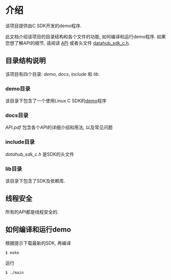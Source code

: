 # 介绍

该项目提供由C SDK开发的demo程序.

此文档介绍该项目的目录结构和各个文件的功能, 如何编译和运行demo程序. 如果您想了解API的细节, 请阅读 [API](docs/API.pdf) 或者头文件 [datahub_sdk_c.h](include/datahub_sdk_c.h).

## 目录结构说明

该项目有四个目录: *demo*, *docs*, *include* 和 *lib*.

### demo目录

该目录下包含了一个使用Linux C SDK的[demo](demo/main.c)程序

### docs目录

*API.pdf* 包含各个API的详细介绍和用法, 以及常见问题

### include目录

*datahub_sdk_c.h* 是SDK的头文件

### lib目录

该目录下包含了SDK及依赖库.

## 线程安全

所有的API都是线程安全的.

## 如何编译和运行demo

根据提示下载最新的SDK, 再编译

```
$ make
```

运行

```
$ ./main
```
